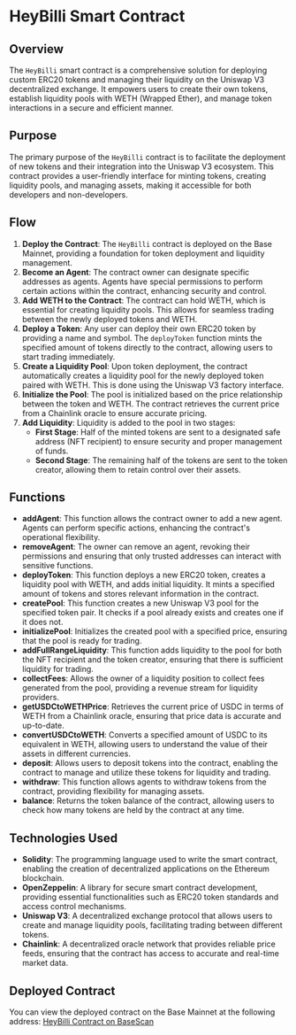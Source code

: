 # HeyBilli Smart Contract

## Overview
The `HeyBilli` smart contract is a comprehensive solution for deploying custom ERC20 tokens and managing their liquidity on the Uniswap V3 decentralized exchange. It empowers users to create their own tokens, establish liquidity pools with WETH (Wrapped Ether), and manage token interactions in a secure and efficient manner.

## Purpose
The primary purpose of the `HeyBilli` contract is to facilitate the deployment of new tokens and their integration into the Uniswap V3 ecosystem. This contract provides a user-friendly interface for minting tokens, creating liquidity pools, and managing assets, making it accessible for both developers and non-developers.

## Flow
1. **Deploy the Contract**: The `HeyBilli` contract is deployed on the Base Mainnet, providing a foundation for token deployment and liquidity management.
2. **Become an Agent**: The contract owner can designate specific addresses as agents. Agents have special permissions to perform certain actions within the contract, enhancing security and control.
3. **Add WETH to the Contract**: The contract can hold WETH, which is essential for creating liquidity pools. This allows for seamless trading between the newly deployed tokens and WETH.
4. **Deploy a Token**: Any user can deploy their own ERC20 token by providing a name and symbol. The `deployToken` function mints the specified amount of tokens directly to the contract, allowing users to start trading immediately.
5. **Create a Liquidity Pool**: Upon token deployment, the contract automatically creates a liquidity pool for the newly deployed token paired with WETH. This is done using the Uniswap V3 factory interface.
6. **Initialize the Pool**: The pool is initialized based on the price relationship between the token and WETH. The contract retrieves the current price from a Chainlink oracle to ensure accurate pricing.
7. **Add Liquidity**: Liquidity is added to the pool in two stages:
   - **First Stage**: Half of the minted tokens are sent to a designated safe address (NFT recipient) to ensure security and proper management of funds.
   - **Second Stage**: The remaining half of the tokens are sent to the token creator, allowing them to retain control over their assets.

## Functions
- **addAgent**: This function allows the contract owner to add a new agent. Agents can perform specific actions, enhancing the contract's operational flexibility.
- **removeAgent**: The owner can remove an agent, revoking their permissions and ensuring that only trusted addresses can interact with sensitive functions.
- **deployToken**: This function deploys a new ERC20 token, creates a liquidity pool with WETH, and adds initial liquidity. It mints a specified amount of tokens and stores relevant information in the contract.
- **createPool**: This function creates a new Uniswap V3 pool for the specified token pair. It checks if a pool already exists and creates one if it does not.
- **initializePool**: Initializes the created pool with a specified price, ensuring that the pool is ready for trading.
- **addFullRangeLiquidity**: This function adds liquidity to the pool for both the NFT recipient and the token creator, ensuring that there is sufficient liquidity for trading.
- **collectFees**: Allows the owner of a liquidity position to collect fees generated from the pool, providing a revenue stream for liquidity providers.
- **getUSDCtoWETHPrice**: Retrieves the current price of USDC in terms of WETH from a Chainlink oracle, ensuring that price data is accurate and up-to-date.
- **convertUSDCtoWETH**: Converts a specified amount of USDC to its equivalent in WETH, allowing users to understand the value of their assets in different currencies.
- **deposit**: Allows users to deposit tokens into the contract, enabling the contract to manage and utilize these tokens for liquidity and trading.
- **withdraw**: This function allows agents to withdraw tokens from the contract, providing flexibility for managing assets.
- **balance**: Returns the token balance of the contract, allowing users to check how many tokens are held by the contract at any time.

## Technologies Used
- **Solidity**: The programming language used to write the smart contract, enabling the creation of decentralized applications on the Ethereum blockchain.
- **OpenZeppelin**: A library for secure smart contract development, providing essential functionalities such as ERC20 token standards and access control mechanisms.
- **Uniswap V3**: A decentralized exchange protocol that allows users to create and manage liquidity pools, facilitating trading between different tokens.
- **Chainlink**: A decentralized oracle network that provides reliable price feeds, ensuring that the contract has access to accurate and real-time market data.

## Deployed Contract
You can view the deployed contract on the Base Mainnet at the following address:
[HeyBilli Contract on BaseScan](https://basescan.org/address/0x40585EFA7C02CC8EfA3B8b51009A58C694b88F89#code)
